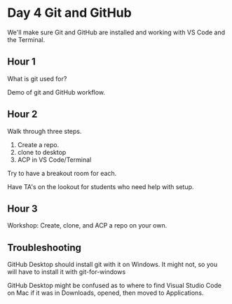 # Day 4 Git and GitHub

We'll make sure Git and GitHub are installed and working with VS Code and the Terminal.

## Hour 1

What is git used for?

Demo of git and GitHub workflow.

## Hour 2

Walk through three steps.

1. Create a repo.
2. clone to desktop
3. ACP in VS Code/Terminal

Try to have a breakout room for each.

Have TA's on the lookout for students who need help with setup.

## Hour 3

Workshop: Create, clone, and ACP a repo on your own.

## Troubleshooting

GitHub Desktop should install git with it on Windows. It might not, so you will have to install it with git-for-windows

GitHub Desktop might be confused as to where to find Visual Studio Code on Mac if it was in Downloads, opened, then moved to Applications.
